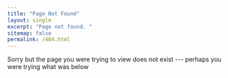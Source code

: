 ```yaml
---
title: "Page Not Found"
layout: single
excerpt: "Page not found. "
sitemap: false
permalink: /404.html
---
```

Sorry but the page you were trying to view does not exist --- perhaps you were trying what was below

<script type="text/javascript">
  var GOOG_FIXURL_LANG = 'en';
  var GOOG_FIXURL_SITE = '{{ site.url }}'
</script>
<script type="text/javascript"
  src="//linkhelp.clients.google.com/tbproxy/lh/wm/fixurl.js">
</script>
